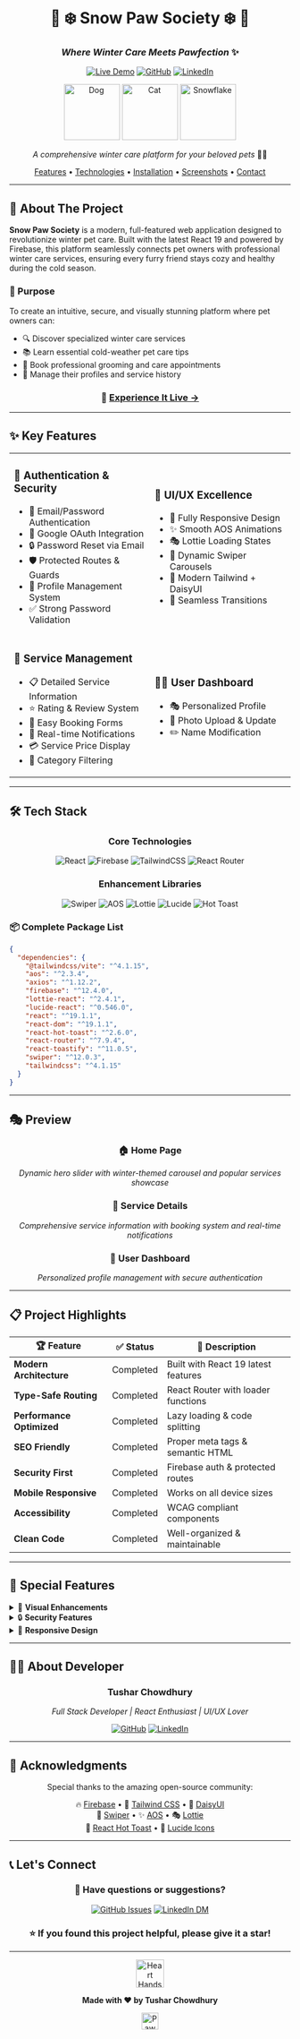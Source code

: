 <div align="center">

# 🐾 ❄️ Snow Paw Society ❄️ 🐾

### *Where Winter Care Meets Pawfection* ✨

[![Live Demo](https://img.shields.io/badge/🌐_Live_Demo-Visit_Now-4A90E2?style=for-the-badge&labelColor=1a1a2e)](https://projectsnowpawsociety.web.app/)
[![GitHub](https://img.shields.io/badge/GitHub-Repository-181717?style=for-the-badge&logo=github&logoColor=white)](https://github.com/TusharChow20)
[![LinkedIn](https://img.shields.io/badge/LinkedIn-Connect-0077B5?style=for-the-badge&logo=linkedin&logoColor=white)](https://www.linkedin.com/in/tusharchowdhury20211/)

<img src="https://raw.githubusercontent.com/Tarikul-Islam-Anik/Animated-Fluent-Emojis/master/Emojis/Animals/Dog.png" alt="Dog" width="100" />
<img src="https://raw.githubusercontent.com/Tarikul-Islam-Anik/Animated-Fluent-Emojis/master/Emojis/Animals/Cat.png" alt="Cat" width="100" />
<img src="https://raw.githubusercontent.com/Tarikul-Islam-Anik/Animated-Fluent-Emojis/master/Emojis/Travel%20and%20places/Snowflake.png" alt="Snowflake" width="100" />

*A comprehensive winter care platform for your beloved pets* 🐶🐱

[Features](#-key-features) • [Technologies](#-tech-stack) • [Installation](#-quick-start) • [Screenshots](#-preview) • [Contact](#-lets-connect)

---

</div>

## 📖 About The Project

**Snow Paw Society** is a modern, full-featured web application designed to revolutionize winter pet care. Built with the latest React 19 and powered by Firebase, this platform seamlessly connects pet owners with professional winter care services, ensuring every furry friend stays cozy and healthy during the cold season.

### 🎯 Purpose

To create an intuitive, secure, and visually stunning platform where pet owners can:
- 🔍 Discover specialized winter care services
- 📚 Learn essential cold-weather pet care tips
- 📅 Book professional grooming and care appointments
- 👤 Manage their profiles and service history

<div align="center">

### 🌟 **[Experience It Live →](https://projectsnowpawsociety.web.app/)**

</div>

---

## ✨ Key Features

<table>
<tr>
<td width="50%">

### 🔐 **Authentication & Security**
- 📧 Email/Password Authentication
- 🔑 Google OAuth Integration  
- 🔒 Password Reset via Email
- 🛡️ Protected Routes & Guards
- 👤 Profile Management System
- ✅ Strong Password Validation

</td>
<td width="50%">

### 🎨 **UI/UX Excellence**
- 📱 Fully Responsive Design
- ✨ Smooth AOS Animations
- 🎭 Lottie Loading States
- 🎠 Dynamic Swiper Carousels
- 🎨 Modern Tailwind + DaisyUI
- 🌊 Seamless Transitions

</td>
</tr>
<tr>
<td width="50%">

### 🐾 **Service Management**
- 📋 Detailed Service Information
- ⭐ Rating & Review System
- 📝 Easy Booking Forms
- 🔔 Real-time Notifications
- 💳 Service Price Display
- 🎯 Category Filtering

</td>
<td width="50%">

### 👨‍💼 **User Dashboard**
- 🎭 Personalized Profile
- 📸 Photo Upload & Update
- ✏️ Name Modification

</td>
</tr>
</table>

---

## 🛠️ Tech Stack

<div align="center">

### **Core Technologies**

![React](https://img.shields.io/badge/React-19.1.1-61DAFB?style=for-the-badge&logo=react&logoColor=black)
![Firebase](https://img.shields.io/badge/Firebase-12.4.0-FFCA28?style=for-the-badge&logo=firebase&logoColor=black)
![TailwindCSS](https://img.shields.io/badge/Tailwind-4.1.15-06B6D4?style=for-the-badge&logo=tailwindcss&logoColor=white)
![React Router](https://img.shields.io/badge/React_Router-7.9.4-CA4245?style=for-the-badge&logo=reactrouter&logoColor=white)

### **Enhancement Libraries**

![Swiper](https://img.shields.io/badge/Swiper-12.0.3-6332F6?style=for-the-badge&logo=swiper&logoColor=white)
![AOS](https://img.shields.io/badge/AOS-2.3.4-4CAF50?style=for-the-badge)
![Lottie](https://img.shields.io/badge/Lottie-2.4.1-00D9FF?style=for-the-badge)
![Lucide](https://img.shields.io/badge/Lucide-0.546.0-F56565?style=for-the-badge)
![Hot Toast](https://img.shields.io/badge/Hot_Toast-2.6.0-FF6B6B?style=for-the-badge)

</div>

### 📦 Complete Package List

```json
{
  "dependencies": {
    "@tailwindcss/vite": "^4.1.15",
    "aos": "^2.3.4",
    "axios": "^1.12.2",
    "firebase": "^12.4.0",
    "lottie-react": "^2.4.1",
    "lucide-react": "^0.546.0",
    "react": "^19.1.1",
    "react-dom": "^19.1.1",
    "react-hot-toast": "^2.6.0",
    "react-router": "^7.9.4",
    "react-toastify": "^11.0.5",
    "swiper": "^12.0.3",
    "tailwindcss": "^4.1.15"
  }
}
```


---

## 🎭 Preview

<div align="center">

### 🏠 **Home Page**
*Dynamic hero slider with winter-themed carousel and popular services showcase*

### 🐾 **Service Details**
*Comprehensive service information with booking system and real-time notifications*

### 👤 **User Dashboard**
*Personalized profile management with secure authentication*

</div>

---

## 📋 Project Highlights

<div align="center">

| 🏆 Feature | ✅ Status | 📝 Description |
|------------|-----------|----------------|
| **Modern Architecture** | Completed | Built with React 19 latest features |
| **Type-Safe Routing** | Completed | React Router with loader functions |
| **Performance Optimized** | Completed | Lazy loading & code splitting |
| **SEO Friendly** | Completed | Proper meta tags & semantic HTML |
| **Security First** | Completed | Firebase auth & protected routes |
| **Mobile Responsive** | Completed | Works on all device sizes |
| **Accessibility** | Completed | WCAG compliant components |
| **Clean Code** | Completed | Well-organized & maintainable |

</div>

---

## 🌟 Special Features

<details>
<summary>🎨 <b>Visual Enhancements</b></summary>

- **Swiper Integration**: Beautiful, touch-enabled sliders
- **AOS Animations**: Scroll-triggered animations throughout
- **Lottie Animations**: Lightweight, scalable animations for loading states
- **Custom Error Pages**: Engaging error handling with animations
- **Smooth Transitions**: Seamless page transitions and hover effects

</details>

<details>
<summary>🔒 <b>Security Features</b></summary>

- **Firebase Authentication**: Industry-standard security
- **Protected Routes**: Automatic redirect for unauthorized access
- **Password Validation**: Strong password requirements enforced

</details>

<details>
<summary>📱 <b>Responsive Design</b></summary>

- **Mobile-First Approach**: Optimized for small screens
- **Tablet Optimization**: Perfect layout for medium devices
- **Desktop Experience**: Full-featured desktop interface
- **Cross-Browser Support**: Works on all modern browsers

</details>



---

## 👨‍💻 About Developer

<div align="center">

### **Tushar Chowdhury**

*Full Stack Developer | React Enthusiast | UI/UX Lover*

[![GitHub](https://img.shields.io/badge/GitHub-TusharChow20-181717?style=for-the-badge&logo=github&logoColor=white)](https://github.com/TusharChow20)
[![LinkedIn](https://img.shields.io/badge/LinkedIn-Tushar_Chowdhury-0077B5?style=for-the-badge&logo=linkedin&logoColor=white)](https://www.linkedin.com/in/tusharchowdhury20211/)

</div>

---

## 🙏 Acknowledgments

<div align="center">

Special thanks to the amazing open-source community:

🔥 [Firebase](https://firebase.google.com/) • 🎨 [Tailwind CSS](https://tailwindcss.com/) • 🌸 [DaisyUI](https://daisyui.com/)  
🎠 [Swiper](https://swiperjs.com/) • ✨ [AOS](https://michalsnik.github.io/aos/) • 🎭 [Lottie](https://airbnb.design/lottie/)  
🔔 [React Hot Toast](https://react-hot-toast.com/) • 🎯 [Lucide Icons](https://lucide.dev/)

</div>

---

## 📞 Let's Connect

<div align="center">

### 💬 Have questions or suggestions?

[![GitHub Issues](https://img.shields.io/badge/GitHub-Issues-181717?style=for-the-badge&logo=github&logoColor=white)](https://github.com/TusharChow20/snow-paw-society/issues)
[![LinkedIn DM](https://img.shields.io/badge/LinkedIn-Message-0077B5?style=for-the-badge&logo=linkedin&logoColor=white)](https://www.linkedin.com/in/tusharchowdhury20211/)

### ⭐ If you found this project helpful, please give it a star!

---

<img src="https://raw.githubusercontent.com/Tarikul-Islam-Anik/Animated-Fluent-Emojis/master/Emojis/Hand%20gestures/Heart%20Hands.png" alt="Heart Hands" width="50" />

**Made with ❤️ by Tushar Chowdhury**

<img src="https://raw.githubusercontent.com/Tarikul-Islam-Anik/Animated-Fluent-Emojis/master/Emojis/Animals/Paw%20Prints.png" alt="Paw Prints" width="30" />

</div>